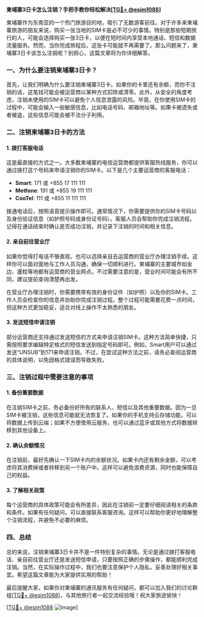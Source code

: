 **柬埔寨3日卡怎么注销？手把手教你轻松解决[[TG💪+ @esim1088](https://t.me/s/esim1088)]**

柬埔寨作为东南亚的一个热门旅游目的地，吸引了无数游客前往。对于许多来柬埔寨旅游的朋友来说，购买一张当地的SIM卡是必不可少的事情。特别是那些短期旅行的人，可能会选择购买一张3日卡，以便在短时间内享受本地通话、短信和数据流量服务。然而，当你完成旅程后，这张卡可能就不再需要了。那么问题来了，柬埔寨3日卡该怎么注销呢？别担心，这篇文章将为你详细解答。

### 一、为什么要注销柬埔寨3日卡？

首先，让我们明确为什么要注销柬埔寨3日卡。如果你的卡里还有余额，而你不注销的话，这笔钱可能会被运营商以某种方式扣除或清零。此外，从安全的角度考虑，注销未使用的SIM卡可以避免个人信息泄露的风险。毕竟，在你使用SIM卡的过程中，可能会输入一些敏感信息，比如电话号码、邮箱地址等。如果卡被遗失或者被盗，这些信息可能会被不法分子利用。

### 二、注销柬埔寨3日卡的方法

#### 1. **拨打客服电话**
这是最直接的方式之一。大多数柬埔寨的电信运营商都提供客服热线服务，你可以通过拨打这个号码来申请注销你的SIM卡。以下是几个主要运营商的客服电话：

- **Smart**: 171 或 +855 17 111 111
- **Metfone**: 191 或 +855 19 111 111
- **CooTel**: 111 或 +855 11 111 111

拨通电话后，按照语音提示操作即可。通常情况下，你需要提供你的SIM卡号码以及身份验证信息（如护照号码或身份证号码）。客服人员会帮助你完成注销流程。记得在通话结束时确认是否成功注销，并记录下注销的时间和相关信息。

#### 2. **亲自前往营业厅**
如果你觉得打电话不够直观，也可以选择亲自去运营商的营业厅办理注销手续。这样你可以面对面地与工作人员沟通，确保一切顺利进行。柬埔寨的主要城市如金边、暹粒等地都有运营商的营业网点。不过需要注意的是，营业时间可能会有所不同，建议提前查询清楚再出发。

在营业厅办理注销时，你需要携带有效的身份证件（如护照）以及你的SIM卡。工作人员会检查你的信息并协助你完成注销过程。整个过程可能需要花费一点时间，但这种方式更加稳妥，适合对线上操作不太熟悉的朋友。

#### 3. **发送短信申请注销**
部分运营商还支持通过发送短信的方式来申请注销SIM卡。这种方法简单快捷，只需按照要求编辑特定格式的短信发送到指定号码即可。例如，Smart用户可以通过发送“UNSUB”到171来申请注销。不过，在尝试这种方法之前，请务必查阅运营商的具体说明，以免因格式错误而导致失败。

### 三、注销过程中需要注意的事项

#### 1. **备份重要数据**
在注销SIM卡之前，务必备份好所有的联系人、短信以及其他重要数据。因为一旦SIM卡被注销，这些信息可能就无法恢复了。如果你的手机支持云存储功能，可以将数据上传到云端；如果不方便使用云服务，也可以通过蓝牙或其他方式将数据转移到其他设备上。

#### 2. **确认余额情况**
在注销前，最好先确认一下SIM卡内的余额状况。如果卡内还有剩余金额，可以考虑将其消费掉或者转移到另一个账户中。这样可以避免浪费资源，同时也能保障自己的权益。

#### 3. **了解相关政策**
每个运营商的具体政策可能会有所差异，因此在注销前一定要仔细阅读相关的条款和条件。如果有任何疑问，可以直接联系客服咨询。这样可以帮助你更好地理解整个注销流程，并避免不必要的麻烦。

### 四、总结

总的来说，注销柬埔寨3日卡并不是一件特别复杂的事情。无论是通过拨打客服电话、亲自前往营业厅还是发送短信申请，只要按照正确的步骤操作，都能顺利完成注销。当然，在实际操作过程中，我们也要注意保护个人隐私，妥善处理好相关事宜。希望这篇文章能为大家提供实用的帮助！

最后提醒大家，如果你对柬埔寨的通讯服务有任何疑问，都可以加入我们的讨论群组[[TG💪+ @esim1088](https://t.me/s/esim1088)]，与其他旅行者一起交流经验哦！祝大家旅途愉快！

[[TG💪+ @esim1088](https://t.me/s/esim1088) ![Image](https://i.postimg.cc/4NQfJmqS/Snipaste-2025-05-13-00-14-12.png)]